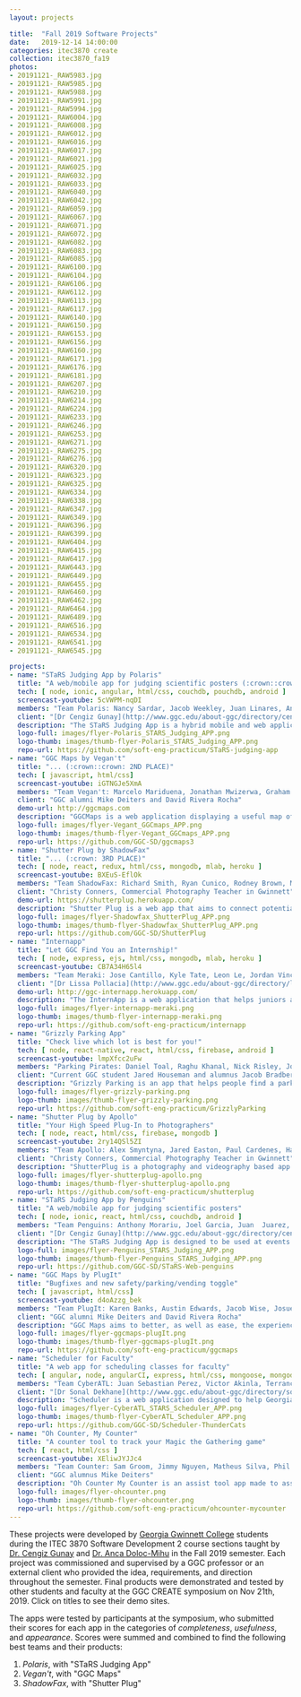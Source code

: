 ```yaml
---
layout: projects

title:  "Fall 2019 Software Projects"
date:   2019-12-14 14:00:00
categories: itec3870 create
collection: itec3870_fa19
photos:
- 20191121-_RAW5983.jpg
- 20191121-_RAW5985.jpg
- 20191121-_RAW5988.jpg
- 20191121-_RAW5991.jpg
- 20191121-_RAW5994.jpg
- 20191121-_RAW6004.jpg
- 20191121-_RAW6008.jpg
- 20191121-_RAW6012.jpg
- 20191121-_RAW6016.jpg
- 20191121-_RAW6017.jpg
- 20191121-_RAW6021.jpg
- 20191121-_RAW6025.jpg
- 20191121-_RAW6032.jpg
- 20191121-_RAW6033.jpg
- 20191121-_RAW6040.jpg
- 20191121-_RAW6042.jpg
- 20191121-_RAW6059.jpg
- 20191121-_RAW6067.jpg
- 20191121-_RAW6071.jpg
- 20191121-_RAW6072.jpg
- 20191121-_RAW6082.jpg
- 20191121-_RAW6083.jpg
- 20191121-_RAW6085.jpg
- 20191121-_RAW6100.jpg
- 20191121-_RAW6104.jpg
- 20191121-_RAW6106.jpg
- 20191121-_RAW6112.jpg
- 20191121-_RAW6113.jpg
- 20191121-_RAW6117.jpg
- 20191121-_RAW6140.jpg
- 20191121-_RAW6150.jpg
- 20191121-_RAW6153.jpg
- 20191121-_RAW6156.jpg
- 20191121-_RAW6160.jpg
- 20191121-_RAW6171.jpg
- 20191121-_RAW6176.jpg
- 20191121-_RAW6181.jpg
- 20191121-_RAW6207.jpg
- 20191121-_RAW6210.jpg
- 20191121-_RAW6214.jpg
- 20191121-_RAW6224.jpg
- 20191121-_RAW6233.jpg
- 20191121-_RAW6246.jpg
- 20191121-_RAW6253.jpg
- 20191121-_RAW6271.jpg
- 20191121-_RAW6275.jpg
- 20191121-_RAW6276.jpg
- 20191121-_RAW6320.jpg
- 20191121-_RAW6323.jpg
- 20191121-_RAW6325.jpg
- 20191121-_RAW6334.jpg
- 20191121-_RAW6338.jpg
- 20191121-_RAW6347.jpg
- 20191121-_RAW6349.jpg
- 20191121-_RAW6396.jpg
- 20191121-_RAW6399.jpg
- 20191121-_RAW6404.jpg
- 20191121-_RAW6415.jpg
- 20191121-_RAW6417.jpg
- 20191121-_RAW6443.jpg
- 20191121-_RAW6449.jpg
- 20191121-_RAW6455.jpg
- 20191121-_RAW6460.jpg
- 20191121-_RAW6462.jpg
- 20191121-_RAW6464.jpg
- 20191121-_RAW6489.jpg
- 20191121-_RAW6516.jpg
- 20191121-_RAW6534.jpg
- 20191121-_RAW6541.jpg
- 20191121-_RAW6545.jpg

projects:
- name: "STaRS Judging App by Polaris"
  title: "A web/mobile app for judging scientific posters (:crown::crown::crown: 1ST PLACE)"
  tech: [ node, ionic, angular, html/css, couchdb, pouchdb, android ]
  screencast-youtube: 5cVWPM-nqDI
  members: "Team Polaris: Nancy Sardar, Jacob Weekley, Juan Linares, Andrew Plourde"
  client: "[Dr Cengiz Gunay](http://www.ggc.edu/about-ggc/directory/cengiz-gunay) and [Dr Anca Doloc-Mihu](http://www.ggc.edu/about-ggc/directory/anca-doloc-mihu)"
  description: "The STaRS Judging App is a hybrid mobile and web application for faculty judges to utilize during the STaRS poster competition held at Georgia Gwinnett College. It is used to facilitate and manage the ratings judges provide and keeps track of them whether the application is online or offline. Also provides results for student presenters to check their scores. The main goal of this application is to provide faculty judges with an easier, user-friendly interface to submit their ratings and critiques for student posters during the STaRS event."
  logo-full: images/flyer-Polaris_STARS_Judging_APP.png
  logo-thumb: images/thumb-flyer-Polaris_STARS_Judging_APP.png
  repo-url: https://github.com/soft-eng-practicum/STaRS-judging-app
- name: "GGC Maps by Vegan't"
  title: "... (:crown::crown: 2ND PLACE)"
  tech: [ javascript, html/css]
  screencast-youtube: iGTNGJe5XmA 
  members: "Team Vegan't: Marcelo Mariduena, Jonathan Mwizerwa, Graham Giles, Philip Wall" 
  client: "GGC alumni Mike Deiters and David Rivera Rocha"
  demo-url: http://ggcmaps.com
  description: "GGCMaps is a web application displaying a useful map of the Georgia Gwinnett College (GGC) campus. Users are able to navigate buildings, parking lots, dining, fire routes, and other useful services on the app."
  logo-full: images/flyer-Vegant_GGCmaps_APP.png
  logo-thumb: images/thumb-flyer-Vegant_GGCmaps_APP.png
  repo-url: https://github.com/GGC-SD/ggcmaps3
- name: "Shutter Plug by ShadowFax"
  title: "... (:crown: 3RD PLACE)"
  tech: [ node, react, redux, html/css, mongodb, mlab, heroku ]
  screencast-youtube: BXEuS-EflOk
  members: "Team ShadowFax: Richard Smith, Ryan Cunico, Rodney Brown, Malik Norford"
  client: "Christy Conners, Commercial Photography Teacher in Gwinnett"
  demo-url: https://shutterplug.herokuapp.com/
  description: "Shutter Plug is a web app that aims to connect potential customers with photographers and videographers, focusing on local and upcoming artists. These artists will have the ability to create a custom profile that highlights their areas of expertise and provide links to their social media accounts, thereby increasing their exposure to new clients. Potential clients can search for artists via different parameters such as: name, location and specialization."
  logo-full: images/flyer-Shadowfax_ShutterPlug_APP.png
  logo-thumb: images/thumb-flyer-Shadowfax_ShutterPlug_APP.png
  repo-url: https://github.com/GGC-SD/ShutterPlug
- name: "Internapp"
  title: "Let GGC Find You an Internship!"
  tech: [ node, express, ejs, html/css, mongodb, mlab, heroku ]
  screencast-youtube: CB7A34H65l4
  members: "Team Meraki: Jose Cantillo, Kyle Tate, Leon Le, Jordan Vincent, Ethan Kim"
  client: "[Dr Lissa Pollacia](http://www.ggc.edu/about-ggc/directory/lissa-pollacia) and [Dr Latanya Hammonds-Odie](http://www.ggc.edu/about-ggc/directory/latanya-hammonds-odie)"
  demo-url: http://ggc-internapp.herokuapp.com/
  description: "The InternApp is a web application that helps juniors and seniors majoring in biology and information technology apply for internships and research opportunities. Students can access pertinent information for available internships, upload their resumes, fill out important forms, and send their applications to the biology and ITEC programs' respective internship coordinators all through the InternApp. Additionally, the InternApp gives internship coordinators a way to access student applications and forms in one place, helping them to organize, process, and expedite internship applications for GGC students."
  logo-full: images/flyer-internapp-meraki.png
  logo-thumb: images/thumb-flyer-internapp-meraki.png
  repo-url: https://github.com/soft-eng-practicum/internapp
- name: "Grizzly Parking App"
  title: "Check live which lot is best for you!"
  tech: [ node, react-native, react, html/css, firebase, android ]
  screencast-youtube: lmpXfcc2uFw
  members: "Parking Pirates: Daniel Toal, Raghu Khanal, Nick Risley, Joshua Walton, Mark Levengood"
  client: "Current GGC student Jared Houseman and alumnus Jacob Bradberry"
  description: "Grizzly Parking is an app that helps people find a parking spot on GGC Campus. The app allows users to log in and create their own accounts. Each account can view the lots via color indicators showing which lots are more available. When the user parks it will update the system and the color indicator in their respective lot.  User Authentication, Forgot Password and the Parking Lots were all integrated through Google’s Firebase Platform.  This mobile app was [originally written](../itec3870_fa18/#Grizzly+Parking) in an Ionic Framework, but we decided to abandon that codebase and rewrite it in React Native.  This ended up being a good choice for us even though some experienced errors throughout the semester."
  logo-full: images/flyer-grizzly-parking.png
  logo-thumb: images/thumb-flyer-grizzly-parking.png
  repo-url: https://github.com/soft-eng-practicum/GrizzlyParking
- name: "Shutter Plug by Apollo"
  title: "Your High Speed Plug-In to Photographers"
  tech: [ node, react, html/css, firebase, mongodb ]
  screencast-youtube: 2ry14QSl5ZI
  members: "Team Apollo: Alex Smyntyna, Jared Easton, Paul Cardenes, Haylee Anderson"
  client: "Christy Conners, Commercial Photography Teacher in Gwinnett"
  description: "ShutterPlug is a photography and videography based app where the goal is to connect customers and business owners to photographers and videographers. Photographers will have access to a web based platform that will launch their business to a higher level of exposure. Photographers/Videographers can simply upload a custom profile and link their social media and websites to the Shutter Plug App to gain thousands of potential clients. Clients can quickly browse through different photographer profiles easily by using Shutter Plug’s filters such as: Location, Availability, Price Range, Portrait/Studio, Wedding, Product, Sports, Architecture, Interior Design, Events and/or drone. There is also a scrolling feed that keeps everyone updated on events, advertisements, photo contests and more."
  logo-full: images/flyer-shutterplug-apollo.png
  logo-thumb: images/thumb-flyer-shutterplug-apollo.png
  repo-url: https://github.com/soft-eng-practicum/shutterplug
- name: "STaRS Judging App by Penguins"
  title: "A web/mobile app for judging scientific posters"
  tech: [ node, ionic, react, html/css, couchdb, android ]
  members: "Team Penguins: Anthony Morariu, Joel Garcia, Juan  Juarez, Ruth Whitehouse"
  client: "[Dr Cengiz Gunay](http://www.ggc.edu/about-ggc/directory/cengiz-gunay) and [Dr Anca Doloc-Mihu](http://www.ggc.edu/about-ggc/directory/anca-doloc-mihu)"
  description: "The STaRS Judging App is designed to be used at events for easy and convenient judging of the content displayed. The powerful sync features allows for real time viewing of the incoming vote submissions. Administrators are able to sort and query the judging results using various criteria and view how each judge voted."
  logo-full: images/flyer-Penguins_STARS_Judging_APP.png
  logo-thumb: images/thumb-flyer-Penguins_STARS_Judging_APP.png
  repo-url: https://github.com/GGC-SD/STaRS-Web-penguins
- name: "GGC Maps by PlugIt"
  title: "Bugfixes and new safety/parking/vending toggle"
  tech: [ javascript, html/css]
  screencast-youtube: d4oAzzg_bek
  members: "Team PlugIt: Karen Banks, Austin Edwards, Jacob Wise, Josue Pastore-Manzano"
  client: "GGC alumni Mike Deiters and David Rivera Rocha"
  description: "GGC Maps aims to better, as well as ease, the experience of students at GGC when trying to find various locations across campus. It allows users to search rooms and have them be highlighted on an interactive map for easier meetups, less time wasted finding that one classroom for the first time, and easier navigation across campus for guests. This is the latest iteration of a [previous project](../featured/ggc-maps)."
  logo-full: images/flyer-ggcmaps-plugIt.png
  logo-thumb: images/thumb-flyer-ggcmaps-plugIt.png
  repo-url: https://github.com/soft-eng-practicum/ggcmaps
- name: "Scheduler for Faculty"
  title: "A web app for scheduling classes for faculty"
  tech: [ angular, node, angularCI, express, html/css, mongoose, mongodb ]
  members: "Team CyberATL: Juan Sebastian Perez, Victor Akinla, Terrance Perry"
  client: "[Dr Sonal Dekhane](http://www.ggc.edu/about-ggc/directory/sonal-dekhane)"
  description: "Scheduler is a web application designed to help Georgia Gwinnett College faculty members to efficiently register for courses, then, the system will be assisted by an administrator who is responsible for the correct assignment of course sections to finally establish the most appropriate schedule for the semester"
  logo-full: images/flyer-CyberATL_STARS_Scheduler_APP.png
  logo-thumb: images/thumb-flyer-CyberATL_Scheduler_APP.png
  repo-url: https://github.com/GGC-SD/Scheduler-ThunderCats
- name: "Oh Counter, My Counter"
  title: "A counter tool to track your Magic the Gathering game"
  tech: [ react, html/css ]
  screencast-youtube: XEliwJYJJc4
  members: "Team Counter: Sam Groom, Jimmy Nguyen, Matheus Silva, Phil Chazares, Weston Armstrong"
  client: "GGC alumnus Mike Deiters"
  description: "Oh Counter My Counter is an assist tool app made to assist users when they play Magic the Gathering or other board/card game. It will be easily accessible through the website so that any user can just go to the page and use it. It will include a compact view so that multiple users can have the convenience of tracking their data while playing their game. There will be features such as unique dices, coin flips, timers, and random player selectors. Currently, the tool will assist Magic the Gathering (Standard and Commander), Yugioh, Munchkin and will support up to 8 players."
  logo-full: images/flyer-ohcounter.png
  logo-thumb: images/thumb-flyer-ohcounter.png
  repo-url: https://github.com/soft-eng-practicum/ohcounter-mycounter
---
```


These projects were developed by [Georgia Gwinnett College][ggc]
students during the ITEC 3870 Software Development 2 course sections
taught by [Dr. Cengiz Gunay][gunay-ggc]
and [Dr. Anca Doloc-Mihu][doloc-ggc] in the Fall 2019 semester. Each
project was commissioned and supervised by a GGC professor or an
external client who provided the idea, requirements, and direction
throughout the semester. Final products were demonstrated and tested
by other students and faculty at the GGC CREATE symposium on Nov
21th, 2019. Click on titles to see their demo sites.

The apps were tested by participants at the symposium, who submitted
their scores for each app in the categories of *completeness*,
*usefulness*, and *appearance*. Scores were summed and combined to
find the following best teams and their products:

1.    *Polaris*, with "STaRS Judging App"
2.    *Vegan't*, with "GGC Maps"
3.    *ShadowFax*, with "Shutter Plug"
	
[ggc]:		http://www.ggc.edu
[gunay-ggc]: 	http://www.ggc.edu/about-ggc/directory/cengiz-gunay
[doloc-ggc]: 	http://www.ggc.edu/about-ggc/directory/anca-doloc-mihu

